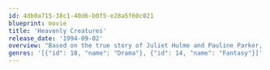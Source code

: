 ```yaml
---
id: 4db0a715-38c1-40d6-b0f5-e28a5f60c021
blueprint: movie
title: 'Heavenly Creatures'
release_date: '1994-09-02'
overview: "Based on the true story of Juliet Hulme and Pauline Parker, two close friends who share a love of fantasy and literature, who conspire to kill Pauline's mother when she tries to end the girls' intense and obsessive relationship."
genres: '[{"id": 18, "name": "Drama"}, {"id": 14, "name": "Fantasy"}]'
---
```

